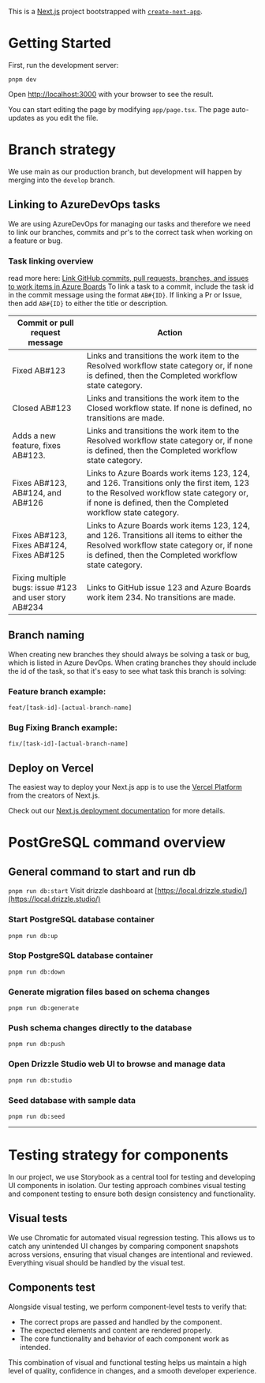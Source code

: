 This is a [Next.js](https://nextjs.org) project bootstrapped with [`create-next-app`](https://nextjs.org/docs/app/api-reference/cli/create-next-app).

# Getting Started

First, run the development server:

`pnpm dev`


Open [http://localhost:3000](http://localhost:3000) with your browser to see the result.

You can start editing the page by modifying `app/page.tsx`. The page auto-updates as you edit the file.

# Branch strategy
We use main as our production branch, but development will happen by merging into the `develop` branch.
## Linking to AzureDevOps tasks
We are using AzureDevOps for managing our tasks and therefore we need to link our branches, commits and pr's to the correct task when working on a feature or bug. 
### Task linking overview
read more here: [Link GitHub commits, pull requests, branches, and issues to work items in Azure Boards](http://learn.microsoft.com/en-us/azure/devops/boards/github/link-to-from-github?view=azure-devops)
To link a task to a commit, include the task id in the commit message using the format `AB#{ID}`.
If linking a Pr or Issue, then add `AB#{ID}` to either the title or description. 

| Commit or pull request message                            | Action                                                                                                                                              |
|-----------------------------------------------------------|-----------------------------------------------------------------------------------------------------------------------------------------------------|
| Fixed AB#123                                              | Links and transitions the work item to the Resolved workflow state category or, if none is defined, then the Completed workflow state category.    |
| Closed AB#123                                             | Links and transitions the work item to the Closed workflow state. If none is defined, no transitions are made.                                     |
| Adds a new feature, fixes AB#123.                         | Links and transitions the work item to the Resolved workflow state category or, if none is defined, then the Completed workflow state category.    |
| Fixes AB#123, AB#124, and AB#126                          | Links to Azure Boards work items 123, 124, and 126. Transitions only the first item, 123 to the Resolved workflow state category or, if none is defined, then the Completed workflow state category. |
| Fixes AB#123, Fixes AB#124, Fixes AB#125                  | Links to Azure Boards work items 123, 124, and 126. Transitions all items to either the Resolved workflow state category or, if none is defined, then the Completed workflow state category. |
| Fixing multiple bugs: issue #123 and user story AB#234    | Links to GitHub issue 123 and Azure Boards work item 234. No transitions are made.                                                                  |

## Branch naming
When creating new branches they should always be solving a task or bug, which is listed in Azure DevOps. When crating branches they should include the id of the task, so that it's easy to see what task this branch is solving:
### Feature branch example:
`feat/[task-id]-[actual-branch-name]`
### Bug Fixing Branch example:
`fix/[task-id]-[actual-branch-name]`


## Deploy on Vercel
The easiest way to deploy your Next.js app is to use the [Vercel Platform](https://vercel.com/new?utm_medium=default-template&filter=next.js&utm_source=create-next-app&utm_campaign=create-next-app-readme) from the creators of Next.js.

Check out our [Next.js deployment documentation](https://nextjs.org/docs/app/building-your-application/deploying) for more details.

# PostGreSQL command overview

## General command to start and run db
`pnpm run db:start`
Visit drizzle dashboard at [https://local.drizzle.studio/](https://local.drizzle.studio/)

### Start PostgreSQL database container
`pnpm run db:up`

### Stop PostgreSQL database container
`pnpm run db:down`

### Generate migration files based on schema changes
`pnpm run db:generate`

### Push schema changes directly to the database
`pnpm run db:push`

### Open Drizzle Studio web UI to browse and manage data
`pnpm run db:studio`

### Seed database with sample data
`pnpm run db:seed`

---

# Testing strategy for components
In our project, we use Storybook as a central tool for testing and developing UI components in isolation. Our testing approach combines visual testing and component testing to ensure both design consistency and functionality.

## Visual tests
We use Chromatic for automated visual regression testing. This allows us to catch any unintended UI changes by comparing component snapshots across versions, ensuring that visual changes are intentional and reviewed.
Everything visual should be handled by the visual test.


## Components test
Alongside visual testing, we perform component-level tests to verify that:
- The correct props are passed and handled by the component.
- The expected elements and content are rendered properly.
- The core functionality and behavior of each component work as intended.

This combination of visual and functional testing helps us maintain a high level of quality, confidence in changes, and a smooth developer experience.

